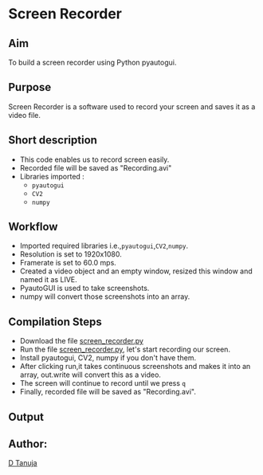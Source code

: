 # Screen Recorder
## Aim 
To build a screen recorder using Python pyautogui.
## Purpose
Screen Recorder is a software used to record your screen and saves it as a video file.
## Short description
- This code enables us to record screen easily.
- Recorded file will be saved as "Recording.avi"
- Libraries imported :
    - `pyautogui`
    -  `CV2`
    -   `numpy`

## Workflow
- Imported required libraries i.e.,`pyautogui`,`CV2`,`numpy`.
- Resolution is set to 1920x1080.
- Framerate is set to 60.0 mps.
- Created a video object and an empty window, resized this window and named it as LIVE.
- PyautoGUI is used to take screenshots.
- numpy will convert those screenshots into an array.
## Compilation Steps
- Download the file [screen_recorder.py]()
- Run the file [screen_recorder.py](), let's start recording our screen.
- Install pyautogui, CV2, numpy if you don't have them.
- After clicking run,it takes continuous screenshots and makes it into an array, out.write will convert this as a video.
- The screen will continue to record until we press `q`
- Finally, recorded file will be saved as "Recording.avi".
## Output

## Author:
[D Tanuja](https://github.com/tanujadasari)

